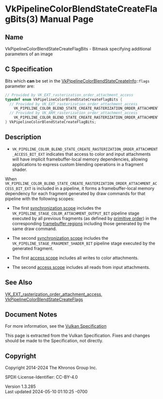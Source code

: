 # VkPipelineColorBlendStateCreateFlagBits(3) Manual Page

## Name

VkPipelineColorBlendStateCreateFlagBits - Bitmask specifying additional
parameters of an image



## <a href="#_c_specification" class="anchor"></a>C Specification

Bits which **can** be set in the
[VkPipelineColorBlendStateCreateInfo](https://registry.khronos.org/vulkan/specs/1.3-extensions/man/html/VkPipelineColorBlendStateCreateInfo.html)::`flags`
parameter are:

``` c
// Provided by VK_EXT_rasterization_order_attachment_access
typedef enum VkPipelineColorBlendStateCreateFlagBits {
  // Provided by VK_EXT_rasterization_order_attachment_access
    VK_PIPELINE_COLOR_BLEND_STATE_CREATE_RASTERIZATION_ORDER_ATTACHMENT_ACCESS_BIT_EXT = 0x00000001,
  // Provided by VK_ARM_rasterization_order_attachment_access
    VK_PIPELINE_COLOR_BLEND_STATE_CREATE_RASTERIZATION_ORDER_ATTACHMENT_ACCESS_BIT_ARM = VK_PIPELINE_COLOR_BLEND_STATE_CREATE_RASTERIZATION_ORDER_ATTACHMENT_ACCESS_BIT_EXT,
} VkPipelineColorBlendStateCreateFlagBits;
```

## <a href="#_description" class="anchor"></a>Description

- `VK_PIPELINE_COLOR_BLEND_STATE_CREATE_RASTERIZATION_ORDER_ATTACHMENT_ACCESS_BIT_EXT`
  indicates that access to color and input attachments will have
  implicit framebuffer-local memory dependencies, allowing applications
  to express custom blending operations in a fragment shader.

When
`VK_PIPELINE_COLOR_BLEND_STATE_CREATE_RASTERIZATION_ORDER_ATTACHMENT_ACCESS_BIT_EXT`
is included in a pipeline, it forms a framebuffer-local memory
dependency for each fragment generated by draw commands for that
pipeline with the following scopes:

- The first <a
  href="https://registry.khronos.org/vulkan/specs/1.3-extensions/html/vkspec.html#synchronization-dependencies-scopes"
  target="_blank" rel="noopener">synchronization scope</a> includes the
  `VK_PIPELINE_STAGE_COLOR_ATTACHMENT_OUTPUT_BIT` pipeline stage
  executed by all previous fragments (as defined by <a
  href="https://registry.khronos.org/vulkan/specs/1.3-extensions/html/vkspec.html#drawing-primitive-order"
  target="_blank" rel="noopener">primitive order</a>) in the
  corresponding <a
  href="https://registry.khronos.org/vulkan/specs/1.3-extensions/html/vkspec.html#synchronization-framebuffer-regions"
  target="_blank" rel="noopener">framebuffer regions</a> including those
  generated by the same draw command.

- The second <a
  href="https://registry.khronos.org/vulkan/specs/1.3-extensions/html/vkspec.html#synchronization-dependencies-scopes"
  target="_blank" rel="noopener">synchronization scope</a> includes the
  `VK_PIPELINE_STAGE_FRAGMENT_SHADER_BIT` pipeline stage executed by the
  generated fragment.

- The first <a
  href="https://registry.khronos.org/vulkan/specs/1.3-extensions/html/vkspec.html#synchronization-dependencies-access-scopes"
  target="_blank" rel="noopener">access scope</a> includes all writes to
  color attachments.

- The second <a
  href="https://registry.khronos.org/vulkan/specs/1.3-extensions/html/vkspec.html#synchronization-dependencies-access-scopes"
  target="_blank" rel="noopener">access scope</a> includes all reads
  from input attachments.

## <a href="#_see_also" class="anchor"></a>See Also

[VK_EXT_rasterization_order_attachment_access](https://registry.khronos.org/vulkan/specs/1.3-extensions/man/html/VK_EXT_rasterization_order_attachment_access.html),
[VkPipelineColorBlendStateCreateFlags](https://registry.khronos.org/vulkan/specs/1.3-extensions/man/html/VkPipelineColorBlendStateCreateFlags.html)

## <a href="#_document_notes" class="anchor"></a>Document Notes

For more information, see the <a
href="https://registry.khronos.org/vulkan/specs/1.3-extensions/html/vkspec.html#VkPipelineColorBlendStateCreateFlagBits"
target="_blank" rel="noopener">Vulkan Specification</a>

This page is extracted from the Vulkan Specification. Fixes and changes
should be made to the Specification, not directly.

## <a href="#_copyright" class="anchor"></a>Copyright

Copyright 2014-2024 The Khronos Group Inc.

SPDX-License-Identifier: CC-BY-4.0

Version 1.3.285  
Last updated 2024-05-10 01:10:25 -0700
